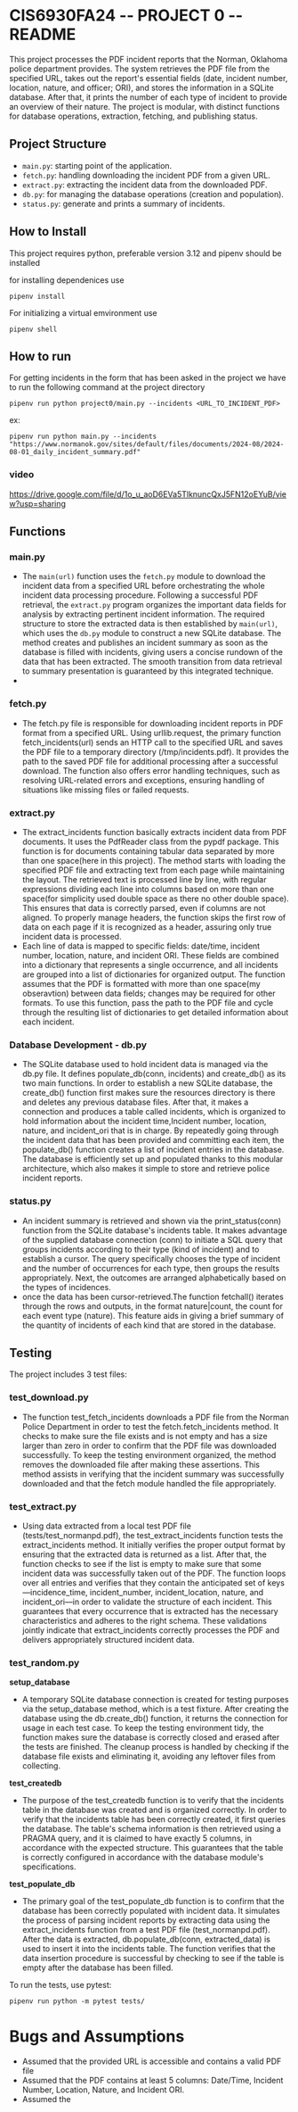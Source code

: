# CIS6930FA24 -- PROJECT 0 -- README

This project processes the PDF incident reports that the Norman, Oklahoma police department provides. The system retrieves the PDF file from the specified URL, takes out the report's essential fields (date, incident number, location, nature, and officer; ORI), and stores the information in a SQLite database. After that, it prints the number of each type of incident to provide an overview of their nature. The project is modular, with distinct functions for database operations, extraction, fetching, and publishing status.

## Project Structure

- `main.py`: starting point of the application.
- `fetch.py`: handling downloading the incident PDF from a given URL.
- `extract.py`: extracting the incident data from the downloaded PDF.
- `db.py`: for managing the database operations (creation and population).
- `status.py`: generate and prints a summary of incidents.

## How to Install


This project requires python, preferable version 3.12 and pipenv should be installed

for installing dependenices use
```
pipenv install
```
For initializing a virtual emvironment use
```
pipenv shell
```

## How to run

For getting incidents in the form that has been asked in the project we have to run the following command at the project directory
```
pipenv run python project0/main.py --incidents <URL_TO_INCIDENT_PDF>
```
ex:
```
pipenv run python main.py --incidents "https://www.normanok.gov/sites/default/files/documents/2024-08/2024-08-01_daily_incident_summary.pdf"
```

### video 

https://drive.google.com/file/d/1o_u_aoD6EVa5TlknuncQxJ5FN12oEYuB/view?usp=sharing



## Functions 

### main.py

- The `main(url)` function uses the `fetch.py` module to download the incident data from a specified URL before orchestrating the whole incident data processing procedure. Following a successful PDF retrieval, the `extract.py` program organizes the important data fields for analysis by extracting pertinent incident information. The required structure to store the extracted data is then established by `main(url)`, which uses the `db.py` module to construct a new SQLite database. The method creates and publishes an incident summary as soon as the database is filled with incidents, giving users a concise rundown of the data that has been extracted. The smooth transition from data retrieval to summary presentation is guaranteed by this integrated technique.
- 
### fetch.py

- The fetch.py file is responsible for downloading incident reports in PDF format from a specified URL. Using urllib.request, the primary function fetch_incidents(url) sends an HTTP call to the specified URL and saves the PDF file to a temporary directory (/tmp/incidents.pdf). It provides the path to the saved PDF file for additional processing after a successful download. The function also offers error handling techniques, such as resolving URL-related errors and exceptions, ensuring handling of situations like missing files or failed requests.


### extract.py

- The extract_incidents function basically extracts incident data from PDF documents. It uses the PdfReader class from the pypdf package. This function is for documents containing tabular data separated by more than one space(here in this project). The method starts with loading the specified PDF file and extracting text from each page while maintaining the layout. The retrieved text is processed line by line, with regular expressions dividing each line into columns based on more than one space(for simplicity used double space as there no other double space). This ensures that data is correctly parsed, even if columns are not aligned. To properly manage headers, the function skips the first row of data on each page if it is recognized as a header, assuring only true incident data is processed.
- Each line of data is mapped to specific fields: date/time, incident number, location, nature, and incident ORI. These fields are combined into a dictionary that represents a single occurrence, and all incidents are grouped into a list of dictionaries for organized output. The function assumes that the PDF is formatted with more than one space(my obseravtion) between data fields; changes may be required for other formats. To use this function, pass the path to the PDF file and cycle through the resulting list of dictionaries to get detailed information about each incident.


### Database Development - db.py

- The SQLite database used to hold incident data is managed via the db.py file. It defines populate_db(conn, incidents) and create_db() as its two main functions. In order to establish a new SQLite database, the create_db() function first makes sure the resources directory is there and deletes any previous database files. After that, it makes a connection and produces a table called incidents, which is organized to hold information about the incident time,Incident number, location, nature, and incident_ori that is in charge. By repeatedly going through the incident data that has been provided and committing each item, the populate_db() function creates a list of incident entries in the database. The database is efficiently set up and populated thanks to this modular architecture, which also makes it simple to store and retrieve police incident reports.

### status.py

- An incident summary is retrieved and shown via the print_status(conn) function from the SQLite database's incidents table. It makes advantage of the supplied database connection (conn) to initiate a SQL query that groups incidents according to their type (kind of incident) and to establish a cursor. The query specifically chooses the type of incident and the number of occurrences for each type, then groups the results appropriately. Next, the outcomes are arranged alphabetically based on the types of incidences.
- once the data has been cursor-retrieved.The function fetchall() iterates through the rows and outputs, in the format nature|count, the count for each event type (nature). This feature aids in giving a brief summary of the quantity of incidents of each kind that are stored in the database.

## Testing

The project includes 3 test files:

### test_download.py

- The function test_fetch_incidents downloads a PDF file from the Norman Police Department in order to test the fetch.fetch_incidents method. It checks to make sure the file exists and is not empty and has a size larger than zero in order to confirm that the PDF file was downloaded successfully. To keep the testing environment organized, the method removes the downloaded file after making these assertions. This method assists in verifying that the incident summary was successfully downloaded and that the fetch module handled the file appropriately.

### test_extract.py
- Using data extracted from a local test PDF file (tests/test_normanpd.pdf), the test_extract_incidents function tests the extract_incidents method. It initially verifies the proper output format by ensuring that the extracted data is returned as a list. After that, the function checks to see if the list is empty to make sure that some incident data was successfully taken out of the PDF. The function loops over all entries and verifies that they contain the anticipated set of keys—incidence_time, incident_number, incident_location, nature, and incident_ori—in order to validate the structure of each incident. This guarantees that every occurrence that is extracted has the necessary characteristics and adheres to the right schema. These validations jointly indicate that extract_incidents correctly processes the PDF and delivers appropriately structured incident data.
### test_random.py

**setup_database**
- A temporary SQLite database connection is created for testing purposes via the setup_database method, which is a test fixture. After creating the database using the db.create_db() function, it returns the connection for usage in each test case. To keep the testing environment tidy, the function makes sure the database is correctly closed and erased after the tests are finished. The cleanup process is handled by checking if the database file exists and eliminating it, avoiding any leftover files from collecting.

**test_createdb**
- The purpose of the test_createdb function is to verify that the incidents table in the database was created and is organized correctly. In order to verify that the incidents table has been correctly created, it first queries the database. The table's schema information is then retrieved using a PRAGMA query, and it is claimed to have exactly 5 columns, in accordance with the expected structure. This guarantees that the table is correctly configured in accordance with the database module's specifications.

**test_populate_db**
- The primary goal of the test_populate_db function is to confirm that the database has been correctly populated with incident data. It simulates the process of parsing incident reports by extracting data using the extract_incidents function from a test PDF file (test_normanpd.pdf). After the data is extracted, db.populate_db(conn, extracted_data) is used to insert it into the incidents table. The function verifies that the data insertion procedure is successful by checking to see if the table is empty after the database has been filled.


To run the tests, use pytest:

```
pipenv run python -m pytest tests/

```

# Bugs and Assumptions
- Assumed that the provided URL is accessible and contains a valid PDF file
- Assumed that the PDF contains at least 5 columns: Date/Time, Incident Number, Location, Nature, and Incident ORI.
- Assumed the 

